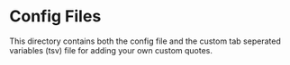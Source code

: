 # Config Files

This directory contains both the config file and the custom tab seperated variables (tsv) file for adding your own custom quotes.

